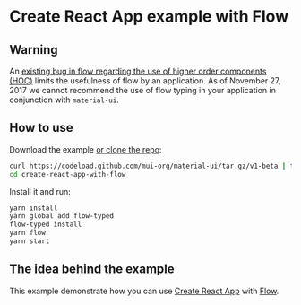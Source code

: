 # Create React App example with Flow

## Warning 
An [existing bug in flow regarding the use of higher order components (HOC)](https://github.com/facebook/flow/issues/5382) 
limits the usefulness of flow by an application.  As of November 27, 2017 we cannot recommend the use of flow 
typing in your application in conjunction with `material-ui`.

## How to use

Download the example [or clone the repo](https://github.com/mui-org/material-ui):

```bash
curl https://codeload.github.com/mui-org/material-ui/tar.gz/v1-beta | tar -xz --strip=2 material-ui-1-beta/examples/create-react-app-with-flow
cd create-react-app-with-flow
```

Install it and run:

```bash
yarn install
yarn global add flow-typed
flow-typed install
yarn flow
yarn start
```

## The idea behind the example

This example demonstrate how you can use [Create React App](https://github.com/facebookincubator/create-react-app) with [Flow](https://github.com/facebook/flow).
